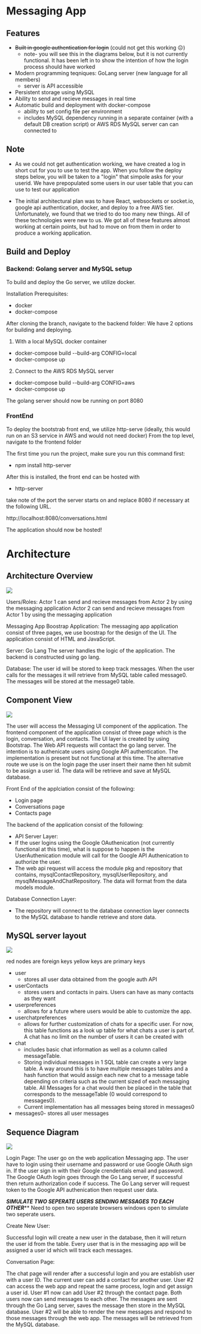 
# Messaging App
## Features
- ~~Built in google authentication for login~~ (could not get this working ☹)
	- note- you will see this in the diagrams below, but it is not currently functional. It has been left in to show the intention of how the login process should have worked
- Modern programming teqniques: GoLang server (new language for all members)
	- server is API accessible
- Persistent storage using MySQL
- Ability to send and recieve messages in real time
- Automatic build and deployment with docker-compose
	- ability to set config file per environment
	- includes MySQL dependency running in a separate container (with a default DB creation script) or AWS RDS MySQL server can can connected to

## Note
- As we could not get authentication working, we have created a log in short cut for you to use to test the app. When you follow the deploy steps below, you will be taken to a "login" that simpole asks for your userid. We have prepopulated some users in our user table that you can use to test our application

<INSERT TABLE IMAGE HERE>

- The initial architectural plan was to have React, websockets or socket.io, google api authentication, docker, and deploy to a free AWS tier. Unfortunately, we found that we tried to  do too many new things. All of these technologies were new to us. We got all of these features almost working at certain points, but had to move on from them in order to produce a working application.

##  Build and Deploy
### Backend: Golang server and MySQL setup
To build and deploy the Go server, we utilize docker. 

Installation Prerequisites:
- docker
- docker-compose

After cloning the branch, navigate to the backend folder: We have 2 options for building and deploying.
1. With a local MySQL docker container
- docker-compose build --build-arg CONFIG=local
- docker-compose up
	
2. Connect  to the AWS RDS MySQL server
- docker-compose build --build-arg CONFIG=aws
- docker-compose up
	
The golang server should now be running on port 8080

### FrontEnd

To deploy the bootstrab front end, we utilize http-serve (ideally, this would run on an S3 service in AWS and would not need docker)
From the top level, navigate to the frontend folder

The first time you run the project, make sure you run this command first:
- npm install http-server

After this is installed, the front end can be hosted with 
- http-server

take note of the port the server starts on and replace 8080 if necessary at the following URL.

http://localhost:8080/conversations.html

The application should now be hosted!

# Architecture
## Architecture Overview

![](Overview.PNG?raw=true)  
 
Users/Roles: 
Actor 1 can send and recieve messages from Actor 2 by using the messaging application
Actor 2 can send and recieve messages from Actor 1 by using the messaging application  

Messaging App Boostrap Application: 
The messaging app application consist of three pages, we use boostrap for the design of the UI.
The application consist of HTML and JavaScript.  

Server: Go Lang 
The server handles the logic of the application. The backend is constructed using go lang. 

Database: 
The user id will be stored to keep track messages. When the user calls for the messages it will retrieve from MySQL table called message0. 
The messages will be stored at the message0 table.  

## Component View

![](ComponentsDiagram.PNG?raw=true)

 The user will access the Messaging UI component of the application. The frontend component of the application consist of three page which is the login, conversation, and contacts. The UI layer is created by using Bootstrap.  The Web API requests will contact the go lang server. The intention is to authenicate users using Google API authentication. The implementation is present but not functional at this time. The alternative route we use is on the login page the user insert their name then hit submit to be assign a user id. The data will be retrieve and save at MySQL database.  
 
 Front End of the applciation consist of the following: 
 
- Login page 
- Conversations page
- Contacts page
 
 The backend of the application consist of the following: 
 
  - API Server Layer: 
  - If the user logins using the Google OAuthenication (not currently functional at this time), what is suppose to happen is the UserAuthenication module will call for the Google API Authenication to authorize the user. 
  - The web api request will access the module pkg and repository that contains, mysqlContactRepository, mysqlUserRepository, and mysqlMessageAndChatRepository. The data will format from the data models module.  
 
 Database Connection Layer: 
  - The repository will connect to the database connection layer connects to the MySQL database to handle retrieve and store data. 

## MySQL server layout

![](sqlDiagram.PNG?raw=true)

red nodes are foreign keys
yellow keys are primary keys

- user
	- stores all user data obtained from the google auth API
- userContacts
	- stores users and contacts in pairs. Users can have as many contacts as they want
- userpreferences
	- allows for a future where users would be able to customize the app. 
- userchatpreferences
	- allows for further customization of chats for a specific user. For now, this table functions as a look up table for what chats a user is part of. A chat has no limit on the number of users it can be created with
- chat 
	- includes basic chat information as well as a column called messageTable. 
	- Storing individual messages in 1 SQL table can create a very large table. A way around this is to have multiple messages tables and a hash function that would  assign each new chat to a message table depending on criteria such as the current sized of each messaging table. All Messages for a chat would then be placed in the table that corresponds to the messageTable (0 would correspond to messages0). 
	- Current implementation has all messages being stored in messages0
- messages0- stores all user messages

## Sequence Diagram

![](SequenceDiagram.PNG?raw=true)  

Login Page: 
The user go on the web application Messaging app. The user have to login using their username and password or use Google OAuth sign in. If the user sign in with their Google crendentials email and password.  The Google OAuth login goes through the Go Lang server, if successful then return authorization code if success. The Go Lang server will request token to the Google API authenication then request user data.   

***SIMULATE TWO SEPERATE USERS SENDING MESSAGES TO EACH OTHER***** 
Need to open two seperate browsers windows open to simulate two seperate users. 

Create New User: 

Successful login will create a new user in the database, then it will return the user id from the table. 
Every user that is in the messaging app will be assigned a user id which will track each messages. 

Conversation Page: 

The chat page will render after a successful login and you are establish user with a user ID. The current user can add a contact for another user.  User #2 can access the web app and repeat the same process, login and get assign a user id.  User #1 now can add User #2 through the contact page. Both users now can send messages to each other. The messages are sent through the Go Lang server, saves the message then store in the MySQL database. User #2 will be able to render the new messages and respond to those messages through the web app. The messages will be retrieved from the MySQL database. 
